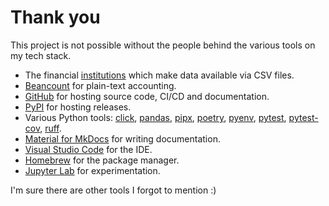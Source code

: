 # Thank you

This project is not possible without the people behind the various tools on my tech stack.

* The financial [institutions](institutions/index.md) which make data available via CSV files.
* [Beancount](https://github.com/beancount/beancount) for plain-text accounting.
* [GitHub](https://github.com) for hosting source code, CI/CD and documentation.
* [PyPI](https://pypi.org/) for hosting releases.
* Various Python tools: [click][], [pandas][], [pipx][], [poetry][], [pyenv][], [pytest][], [pytest-cov][], [ruff][].
* [Material for MkDocs](https://github.com/squidfunk/mkdocs-material) for writing documentation.
* [Visual Studio Code](https://code.visualstudio.com/) for the IDE.
* [Homebrew](https://brew.sh/) for the package manager.
* [Jupyter Lab](https://github.com/jupyterlab/jupyterlab) for experimentation.

[click]: https://github.com/pallets/click
[pandas]: https://pandas.pydata.org/
[pipx]: https://github.com/pypa/pipx
[poetry]: https://github.com/python-poetry/poetry
[pyenv]: https://github.com/pyenv/pyenv
[pytest]: https://github.com/pyenv/pyenv
[pytest-cov]: https://github.com/pytest-dev/pytest-cov
[ruff]: https://github.com/astral-sh/ruff

I'm sure there are other tools I forgot to mention :)
